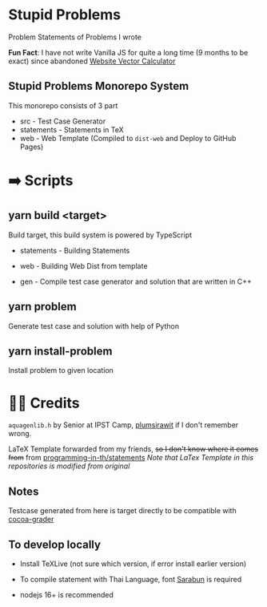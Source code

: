 # Stupid Problems

Problem Statements of Problems I wrote

**Fun Fact**: I have not write Vanilla JS for quite a long time (9 months to be exact) since abandoned [Website Vector Calculator](https://github.com/Leomotors/Website-Vector-Calculator)

## Stupid Problems Monorepo System

This monorepo consists of 3 part

- src - Test Case Generator
- statements - Statements in TeX
- web - Web Template (Compiled to `dist-web` and Deploy to GitHub Pages)

# ➡️ Scripts

## yarn build \<target\>

Build target, this build system is powered by TypeScript

- statements - Building Statements

- web - Building Web Dist from template

- gen - Compile test case generator and solution that are written in C++

## yarn problem

Generate test case and solution with help of Python

## yarn install-problem

Install problem to given location

# 🙇‍♂️ Credits

`aquagenlib.h` by Senior at IPST Camp, [plumsirawit](https://github.com/plumsirawit) if I don't remember wrong.

LaTeX Template forwarded from my friends, ~~so I don't know where it comes from~~ from
[programming-in-th/statements](https://github.com/programming-in-th/statements/blob/master/templates/style.sty)
_Note that LaTex Template in this repositories is modified from original_

## Notes

Testcase generated from here is target directly to be compatible with
[cocoa-grader](https://github.com/Leomotors/cocoa-grader)

## To develop locally

- Install TeXLive (not sure which version, if error install earlier version)

- To compile statement with Thai Language, font [Sarabun](https://fonts.google.com/specimen/Sarabun?subset=thai) is required

- nodejs 16+ is recommended
